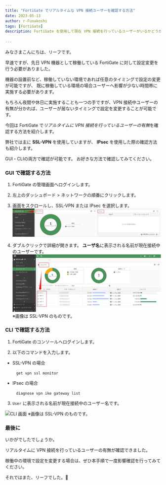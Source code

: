 ```yaml
---
title: "FortiGate でリアルタイムな VPN 接続ユーザーを確認する方法"
date: 2023-05-13
author: r-Funakoshi
tags: [FortiGate]
description: FortiGate を使用して現在 VPN 接続を行っているユーザーがいるかどうか確認する方法を紹介します。

---
```


みなさまこんにちは、リーフです。

早速ですが、先日 VPN 機器として稼働している FortiGate に対して設定変更を行う必要がありました。

機器の設置前など、稼働していない環境であれば任意のタイミングで設定の変更が可能ですが、
既に稼働している環境の場合ユーザーへ影響が少ない時間帯に実施する必要があります。

もちろん夜間や休日に実施することも一つの手ですが、VPN 接続中ユーザーの有無が分かれば、ユーザーが居ないタイミングで設定を変更することが可能です。

今回は FortiGate で*リアルタイムに VPN 接続を行っているユーザーの有無*を確認する方法を紹介します。

弊社では主に **SSL-VPN** を使用していますが、 **IPsec** を使用した際の確認方法も紹介します。

GUI・CLIの両方で確認が可能です。
お好きな方法で確認してみてください。

### GUI で確認する方法
1. FortiGate の管理画面へログインします。

1. 左上のダッシュボード > ネットワークの順番にクリックします。

1. 画面をスクロールし、SSL-VPN または IPsec を選択します。
![ネットワーク](images/GUI画面.png "ネットワーク")
4. ダブルクリックで詳細が開きます。
**ユーザ名**に表示される名前が現在接続中のユーザーです。
![接続ユーザーGUI](images/接続ユーザーGUI.png "接続ユーザー GUI 画面")
※画像は SSL-VPN のものです。

### CLI で確認する方法
1. FortiGate のコンソールへログインします。

1. 以下のコマンドを入力します。

- SSL-VPN の場合

```　　　get vpn ssl monitor　　```

- IPsec の場合

```　　　diagnose vpn ike gateway list　　```

3. `User` に表示される名前が現在接続中のユーザー名です。

![CLI 画面](images/接続ユーザーCLI.png "接続ユーザー CLI 画面")
※画像は SSL-VPN のものです。

### 最後に
いかがでしたでしょうか。

リアルタイムに VPN 接続を行っているユーザーの有無が確認できました。

稼働中の環境で設定を変更する場合は、ぜひ本手順で一度影響確認を行ってみてください。

それではまた、リーフでした。🍃
